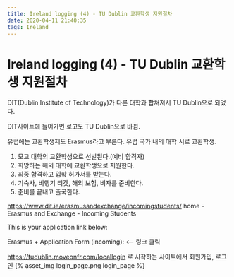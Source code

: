 ```yaml
---
title: Ireland logging (4) - TU Dublin 교환학생 지원절차
date: 2020-04-11 21:40:35
tags: Ireland
---
```

# Ireland logging (4) - TU Dublin 교환학생 지원절차

DIT(Dublin Institute of Technology)가 다른 대학과 합쳐져서 TU Dublin으로 되었다.

DIT사이트에 들어가면 로고도 TU Dublin으로 바뀜.

유럽에는 교환학생제도 Erasmus라고 부른다.
유럽 국가 내의 대학 서로 교환학생.

1. 모교 대학의 교환학생으로 선발된다.(예비 합격자)
2. 희망하는 해외 대학에 교환학생으로 지원한다.
3. 최종 합격하고 입학 허가서를 받는다.
4. 기숙사, 비행기 티켓, 해외 보험, 비자를 준비한다.
5. 준비를 끝내고 출국한다.

<!-- {% asset_img image1.png hello %} -->


https://www.dit.ie/erasmusandexchange/incomingstudents/
home - Erasmus and Exchange - Incoming Students

This is your application link below:

Erasmus + Application Form (incoming): <-- 링크 클릭

https://tudublin.moveonfr.com/locallogin 로 시작하는 사이트에서 회원가입, 로그인
{% asset_img login_page.png login_page %}

